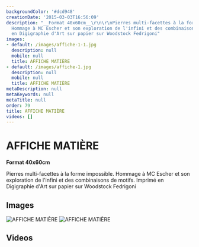 ```yaml
---
backgroundColor: '#dcd948'
creationDate: '2015-03-03T16:56:09'
description: "__Format 40x60cm__\r\n\r\nPierres multi-facettes à la forme impossible.
  Hommage à MC Escher et son exploration de l'infini et des combinaisons de motifs.\r\nImprimé
  en Digigraphie d'Art sur papier sur Woodstock Fedrigoni"
images:
- default: /images/affiche-1-1.jpg
  description: null
  mobile: null
  title: AFFICHE MATIÈRE
- default: /images/affiche-1.jpg
  description: null
  mobile: null
  title: AFFICHE MATIÈRE
metaDescription: null
metaKeywords: null
metaTitle: null
order: 79
title: AFFICHE MATIÈRE
videos: []
---
```


# AFFICHE MATIÈRE

__Format 40x60cm__

Pierres multi-facettes à la forme impossible. Hommage à MC Escher et son exploration de l'infini et des combinaisons de motifs.
Imprimé en Digigraphie d'Art sur papier sur Woodstock Fedrigoni

## Images

![AFFICHE MATIÈRE](/images/affiche-1-1.jpg)
![AFFICHE MATIÈRE](/images/affiche-1.jpg)

## Videos
